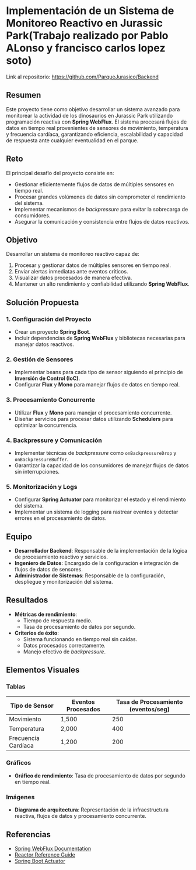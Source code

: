 # Implementación de un Sistema de Monitoreo Reactivo en Jurassic Park(Trabajo realizado por Pablo ALonso y francisco carlos lopez soto)
Link al repositorio: https://github.com/ParqueJurasico/Backend
## Resumen

Este proyecto tiene como objetivo desarrollar un sistema avanzado para monitorear la actividad de los dinosaurios en Jurassic Park utilizando programación reactiva con **Spring WebFlux**. El sistema procesará flujos de datos en tiempo real provenientes de sensores de movimiento, temperatura y frecuencia cardíaca, garantizando eficiencia, escalabilidad y capacidad de respuesta ante cualquier eventualidad en el parque.

## Reto

El principal desafío del proyecto consiste en:
- Gestionar eficientemente flujos de datos de múltiples sensores en tiempo real.
- Procesar grandes volúmenes de datos sin comprometer el rendimiento del sistema.
- Implementar mecanismos de *backpressure* para evitar la sobrecarga de consumidores.
- Asegurar la comunicación y consistencia entre flujos de datos reactivos.

## Objetivo

Desarrollar un sistema de monitoreo reactivo capaz de:
1. Procesar y gestionar datos de múltiples sensores en tiempo real.
2. Enviar alertas inmediatas ante eventos críticos.
3. Visualizar datos procesados de manera efectiva.
4. Mantener un alto rendimiento y confiabilidad utilizando **Spring WebFlux**.

## Solución Propuesta

### 1. Configuración del Proyecto
- Crear un proyecto **Spring Boot**.
- Incluir dependencias de **Spring WebFlux** y bibliotecas necesarias para manejar datos reactivos.

### 2. Gestión de Sensores
- Implementar beans para cada tipo de sensor siguiendo el principio de **Inversión de Control (IoC)**.
- Configurar **Flux** y **Mono** para manejar flujos de datos en tiempo real.

### 3. Procesamiento Concurrente
- Utilizar **Flux** y **Mono** para manejar el procesamiento concurrente.
- Diseñar servicios para procesar datos utilizando **Schedulers** para optimizar la concurrencia.

### 4. Backpressure y Comunicación
- Implementar técnicas de *backpressure* como `onBackpressureDrop` y `onBackpressureBuffer`.
- Garantizar la capacidad de los consumidores de manejar flujos de datos sin interrupciones.

### 5. Monitorización y Logs
- Configurar **Spring Actuator** para monitorizar el estado y el rendimiento del sistema.
- Implementar un sistema de logging para rastrear eventos y detectar errores en el procesamiento de datos.

## Equipo

- **Desarrollador Backend**: Responsable de la implementación de la lógica de procesamiento reactivo y servicios.
- **Ingeniero de Datos**: Encargado de la configuración e integración de flujos de datos de sensores.
- **Administrador de Sistemas**: Responsable de la configuración, despliegue y monitorización del sistema.

## Resultados

- **Métricas de rendimiento**:
  - Tiempo de respuesta medio.
  - Tasa de procesamiento de datos por segundo.
- **Criterios de éxito**:
  - Sistema funcionando en tiempo real sin caídas.
  - Datos procesados correctamente.
  - Manejo efectivo de *backpressure*.

## Elementos Visuales

### Tablas
| Tipo de Sensor  | Eventos Procesados | Tasa de Procesamiento (eventos/seg) |
|-----------------|--------------------|------------------------------------|
| Movimiento      | 1,500             | 250                                |
| Temperatura     | 2,000             | 400                                |
| Frecuencia Cardíaca | 1,200         | 200                                |

### Gráficos
- **Gráfico de rendimiento**: Tasa de procesamiento de datos por segundo en tiempo real.

### Imágenes
- **Diagrama de arquitectura**: Representación de la infraestructura reactiva, flujos de datos y procesamiento concurrente.

## Referencias

- [Spring WebFlux Documentation](https://spring.io/projects/spring-webflux)
- [Reactor Reference Guide](https://projectreactor.io/docs)
- [Spring Boot Actuator](https://docs.spring.io/spring-boot/docs/current/reference/html/actuator.html)
